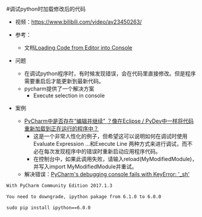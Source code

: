 #调试python时加载修改后的代码

- 视频：https://www.bilibili.com/video/av23450263/

- 参考：
    - 文档[Loading Code from Editor into Console](https://www.jetbrains.com/help/pycharm/loading-code-from-editor-into-console.html)
- 问题
    - 在调试python程序时，有时候发现错误，会在代码里直接修改。但是程序需要重启后才能更新到最新代码。
    - pycharm提供了一个解决方案
        - Execute selection in console
    
        
- 案例
    - [PyCharm中是否存在“编辑并继续” ？像在Eclipse / PyDev中一样将代码重新加载到正在运行的程序中？](https://stackoverflow.com/questions/23333815/is-there-edit-and-continue-in-pycharm-reload-code-into-running-program-like-i?utm_medium=organic&utm_source=google_rich_qa&utm_campaign=google_rich_qa)
        - 这是一个非常人性化的例子，但希望这可以说明如何在调试时使用Evaluate Expression ...和Execute Line 两种方式来进行调试，而不必在每次发现程序中的错误时重新启动应用程序代码。
        - 在控制台中，如果此调用失败，请输入reload(MyModifiedModule)，并写入import MyModifiedModule并重试。
   - 解决错误：[PyCharm's debugging console fails with KeyError: '_sh'](https://stackoverflow.com/questions/44777057/pycharms-debugging-console-fails-with-keyerror-sh)   
```html
With PyCharm Community Edition 2017.1.3

You need to downgrade, ipython pakage from 6.1.0 to 6.0.0

sudo pip install ipython==6.0.0
```   
